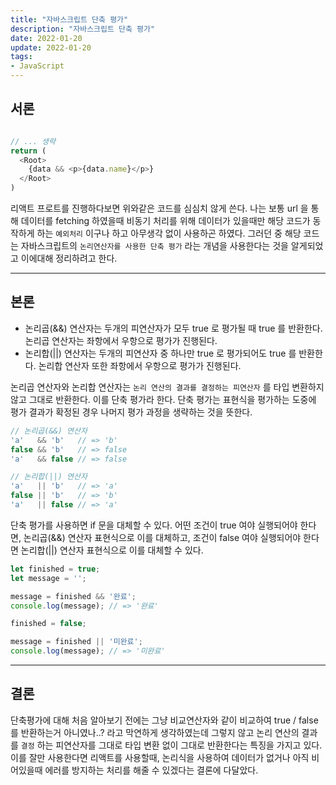```yaml
---
title: "자바스크립트 단축 평가"
description: "자바스크립트 단축 평가"
date: 2022-01-20
update: 2022-01-20
tags:
- JavaScript
---
```


## 서론

```javascript

// ... 생략
return (
  <Root>
    {data && <p>{data.name}</p>}
  </Root>
)
```

리액트 프로트를 진행하다보면 위와같은 코드를 심심치 않게 쓴다. 나는 보통 url 을 통해 데이터를 fetching
하였을때 비동기 처리를 위해 데이터가 있을때만 해당 코드가 동작하게 하는 `예외처리` 이구나 하고 
아무생각 없이 사용하곤 하였다. 그러던 중 해당 코드는 자바스크립트의 `논리연산자를 사용한 단축 평가` 라는 개념을
사용한다는 것을 알게되었고 이에대해 정리하려고 한다.

---

## 본론

- 논리곱(&&) 연산자는 두개의 피연산자가 모두 true 로 평가될 때 true 를 반환한다. 논리곱 연산자는 좌항에서 우항으로 평가가 진행된다.
- 논리합(||) 연산자는 두개의 피연산자 중 하나만 true 로 평가되어도 true 를 반환한다. 논리합 연산자 또한 좌항에서 우항으로 평가가 진행된다.

논리곱 연산자와 논리합 연산자는 `논리 연산의 결과를 결정하는 피연산자` 를 타입 변환하지 않고 그대로 반환한다. 이를 단축 평가라 한다.
단축 평가는 표현식을 평가하는 도중에 평가 결과가 확정된 경우 나머지 평가 과정을 생략하는 것을 뜻한다.

```javascript
// 논리곱(&&) 연산자
'a'   && 'b'   // => 'b'
false && 'b'   // => false
'a'   && false // => false

// 논리합(||) 연산자
'a'   || 'b'   // => 'a'
false || 'b'   // => 'b'
'a'   || false // => 'a'
```

단축 평가를 사용하면 if 문을 대체할 수 있다. 어떤 조건이 true 여야 실행되어야 한다면, 논리곱(&&) 연산자 표현식으로 
이를 대체하고, 조건이 false 여야 실행되어야 한다면 논리합(||) 연산자 표현식으로 이를 대체할 수 있다.

```javascript
let finished = true;
let message = '';

message = finished && '완료';
console.log(message); // => '완료'

finished = false;

message = finished || '미완료';
console.log(message); // => '미완료'
```

---

## 결론

단축평가에 대해 처음 알아보기 전에는 그냥 비교연산자와 같이 비교하여 true / false 를 반환하는거 아니였나..? 라고 막연하게
생각하였는데 그렇지 않고 논리 연산의 결과를 `결정` 하는 피연산자를 그대로 타입 변환 없이 그대로 반환한다는 특징을 가지고 있다.
이를 잘만 사용한다면 리액트를 사용할때, 논리식을 사용하여 데이터가 없거나 아직 비어있을때 에러를 방지하는 처리를 해줄 수 있겠다는 결론에 다달았다.



